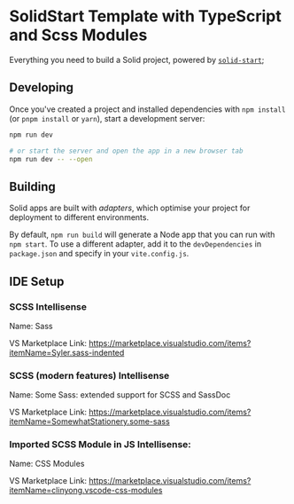 # SolidStart Template with TypeScript and Scss Modules

Everything you need to build a Solid project, powered by [`solid-start`](https://start.solidjs.com);

## Developing

Once you've created a project and installed dependencies with `npm install` (or `pnpm install` or `yarn`), start a development server:

```bash
npm run dev

# or start the server and open the app in a new browser tab
npm run dev -- --open
```

## Building

Solid apps are built with _adapters_, which optimise your project for deployment to different environments.

By default, `npm run build` will generate a Node app that you can run with `npm start`. To use a different adapter, add it to the `devDependencies` in `package.json` and specify in your `vite.config.js`.

## IDE Setup

### SCSS Intellisense
Name: Sass

VS Marketplace Link: https://marketplace.visualstudio.com/items?itemName=Syler.sass-indented

### SCSS (modern features) Intellisense
Name: Some Sass: extended support for SCSS and SassDoc

VS Marketplace Link: https://marketplace.visualstudio.com/items?itemName=SomewhatStationery.some-sass

### Imported SCSS Module in JS Intellisense:
Name: CSS Modules

VS Marketplace Link: https://marketplace.visualstudio.com/items?itemName=clinyong.vscode-css-modules